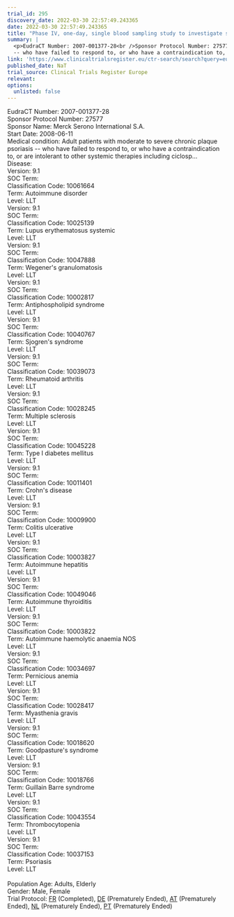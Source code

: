 ```yaml
---
trial_id: 295
discovery_date: 2022-03-30 22:57:49.243365
date: 2022-03-30 22:57:49.243365
title: "Phase IV, one-day, single blood sampling study to investigate severe thrombocytopenia and autoimmune diseases in psoriasis subjects previously treated with RAPTIVA® (efalizumab) in the framework of..."
summary: |
  <p>EudraCT Number: 2007-001377-28<br />Sponsor Protocol Number: 27577<br />Sponsor Name: Merck Serono International S.A.<br />Start Date: 2008-06-11<br />Medical condition: Adult patients with moderate to severe chronic plaque psoriasis 
  -- who have failed to respond to, or who have a contraindication to, or are intolerant to other systemic therapies including ciclosp...<br />Disease: <br />Version: 9.1<br />SOC Term: <br />Classification Code: 10061664<br />Term: Autoimmune disorder<br />Level: LLT<br />Version: 9.1<br />SOC Term: <br />Classification Code: 10025139<br />Term: Lupus erythematosus systemic<br />Level: LLT<br />Version: 9.1<br />SOC Term: <br />Classification Code: 10047888<br />Term: Wegener's granulomatosis<br />Level: LLT<br />Version: 9.1<br />SOC Term: <br />Classification Code: 10002817<br />Term: Antiphospholipid syndrome<br />Level: LLT<br />Version: 9.1<br />SOC Term: <br />Classification Code: 10040767<br />Term: Sjogren's syndrome<br />Level: LLT<br />Version: 9.1<br />SOC Term: <br />Classification Code: 10039073<br />Term: Rheumatoid arthritis<br />Level: LLT<br />Version: 9.1<br />SOC Term: <br />Classification Code: 10028245<br />Term: Multiple sclerosis<br />Level: LLT<br />Version: 9.1<br />SOC Term: <br />Classification Code: 10045228<br />Term: Type I diabetes mellitus<br />Level: LLT<br />Version: 9.1<br />SOC Term: <br />Classification Code: 10011401<br />Term: Crohn's disease<br />Level: LLT<br />Version: 9.1<br />SOC Term: <br />Classification Code: 10009900<br />Term: Colitis ulcerative<br />Level: LLT<br />Version: 9.1<br />SOC Term: <br />Classification Code: 10003827<br />Term: Autoimmune hepatitis<br />Level: LLT<br />Version: 9.1<br />SOC Term: <br />Classification Code: 10049046<br />Term: Autoimmune thyroiditis<br />Level: LLT<br />Version: 9.1<br />SOC Term: <br />Classification Code: 10003822<br />Term: Autoimmune haemolytic anaemia NOS<br />Level: LLT<br />Version: 9.1<br />SOC Term: <br />Classification Code: 10034697<br />Term: Pernicious anemia<br />Level: LLT<br />Version: 9.1<br />SOC Term: <br />Classification Code: 10028417<br />Term: Myasthenia gravis<br />Level: LLT<br />Version: 9.1<br />SOC Term: <br />Classification Code: 10018620<br />Term: Goodpasture's syndrome<br />Level: LLT<br />Version: 9.1<br />SOC Term: <br />Classification Code: 10018766<br />Term: Guillain Barre syndrome<br />Level: LLT<br />Version: 9.1<br />SOC Term: <br />Classification Code: 10043554<br />Term: Thrombocytopenia<br />Level: LLT<br />Version: 9.1<br />SOC Term: <br />Classification Code: 10037153<br />Term: Psoriasis<br />Level: LLT<br /><br />Population Age: Adults, Elderly<br />Gender: Male, Female<br />Trial Protocol: <a href="https://www.clinicaltrialsregister.eu/ctr-search/trial/2007-001377-28/FR">FR</a> (Completed), <a href="https://www.clinicaltrialsregister.eu/ctr-search/trial/2007-001377-28/DE">DE</a> (Prematurely Ended), <a href="https://www.clinicaltrialsregister.eu/ctr-search/trial/2007-001377-28/AT">AT</a> (Prematurely Ended), <a href="https://www.clinicaltrialsregister.eu/ctr-search/trial/2007-001377-28/NL">NL</a> (Prematurely Ended), <a href="https://www.clinicaltrialsregister.eu/ctr-search/trial/2007-001377-28/PT">PT</a> (Prematurely Ended)</p>
link: 'https://www.clinicaltrialsregister.eu/ctr-search/search?query=eudract_number:2007-001377-28'
published_date: NaT
trial_source: Clinical Trials Register Europe
relevant: 
options:
  unlisted: false
---
```

<p>EudraCT Number: 2007-001377-28<br />Sponsor Protocol Number: 27577<br />Sponsor Name: Merck Serono International S.A.<br />Start Date: 2008-06-11<br />Medical condition: Adult patients with moderate to severe chronic plaque psoriasis 
-- who have failed to respond to, or who have a contraindication to, or are intolerant to other systemic therapies including ciclosp...<br />Disease: <br />Version: 9.1<br />SOC Term: <br />Classification Code: 10061664<br />Term: Autoimmune disorder<br />Level: LLT<br />Version: 9.1<br />SOC Term: <br />Classification Code: 10025139<br />Term: Lupus erythematosus systemic<br />Level: LLT<br />Version: 9.1<br />SOC Term: <br />Classification Code: 10047888<br />Term: Wegener's granulomatosis<br />Level: LLT<br />Version: 9.1<br />SOC Term: <br />Classification Code: 10002817<br />Term: Antiphospholipid syndrome<br />Level: LLT<br />Version: 9.1<br />SOC Term: <br />Classification Code: 10040767<br />Term: Sjogren's syndrome<br />Level: LLT<br />Version: 9.1<br />SOC Term: <br />Classification Code: 10039073<br />Term: Rheumatoid arthritis<br />Level: LLT<br />Version: 9.1<br />SOC Term: <br />Classification Code: 10028245<br />Term: Multiple sclerosis<br />Level: LLT<br />Version: 9.1<br />SOC Term: <br />Classification Code: 10045228<br />Term: Type I diabetes mellitus<br />Level: LLT<br />Version: 9.1<br />SOC Term: <br />Classification Code: 10011401<br />Term: Crohn's disease<br />Level: LLT<br />Version: 9.1<br />SOC Term: <br />Classification Code: 10009900<br />Term: Colitis ulcerative<br />Level: LLT<br />Version: 9.1<br />SOC Term: <br />Classification Code: 10003827<br />Term: Autoimmune hepatitis<br />Level: LLT<br />Version: 9.1<br />SOC Term: <br />Classification Code: 10049046<br />Term: Autoimmune thyroiditis<br />Level: LLT<br />Version: 9.1<br />SOC Term: <br />Classification Code: 10003822<br />Term: Autoimmune haemolytic anaemia NOS<br />Level: LLT<br />Version: 9.1<br />SOC Term: <br />Classification Code: 10034697<br />Term: Pernicious anemia<br />Level: LLT<br />Version: 9.1<br />SOC Term: <br />Classification Code: 10028417<br />Term: Myasthenia gravis<br />Level: LLT<br />Version: 9.1<br />SOC Term: <br />Classification Code: 10018620<br />Term: Goodpasture's syndrome<br />Level: LLT<br />Version: 9.1<br />SOC Term: <br />Classification Code: 10018766<br />Term: Guillain Barre syndrome<br />Level: LLT<br />Version: 9.1<br />SOC Term: <br />Classification Code: 10043554<br />Term: Thrombocytopenia<br />Level: LLT<br />Version: 9.1<br />SOC Term: <br />Classification Code: 10037153<br />Term: Psoriasis<br />Level: LLT<br /><br />Population Age: Adults, Elderly<br />Gender: Male, Female<br />Trial Protocol: <a href="https://www.clinicaltrialsregister.eu/ctr-search/trial/2007-001377-28/FR">FR</a> (Completed), <a href="https://www.clinicaltrialsregister.eu/ctr-search/trial/2007-001377-28/DE">DE</a> (Prematurely Ended), <a href="https://www.clinicaltrialsregister.eu/ctr-search/trial/2007-001377-28/AT">AT</a> (Prematurely Ended), <a href="https://www.clinicaltrialsregister.eu/ctr-search/trial/2007-001377-28/NL">NL</a> (Prematurely Ended), <a href="https://www.clinicaltrialsregister.eu/ctr-search/trial/2007-001377-28/PT">PT</a> (Prematurely Ended)</p>